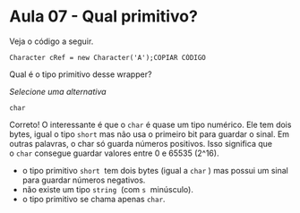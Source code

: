 # Aula 07 - Qual primitivo?

Veja o código a seguir.

```
Character cRef = new Character('A');COPIAR CÓDIGO
```

Qual é o tipo primitivo desse wrapper?

*Selecione uma alternativa*

`char`

Correto! O interessante é que o `char` é quase um tipo numérico. Ele tem dois bytes, igual o tipo `short` mas não usa o primeiro bit para guardar o sinal. Em outras palavras, o char só guarda números positivos. Isso significa que o `char` consegue guardar valores entre 0 e 65535 (2^16).

- o tipo primitivo `short`  tem dois bytes (igual a `char` ) mas possui um sinal para guardar números negativos.
- não existe um tipo `string`  (com `s`  minúsculo).
- o tipo primitivo se chama apenas `char`.